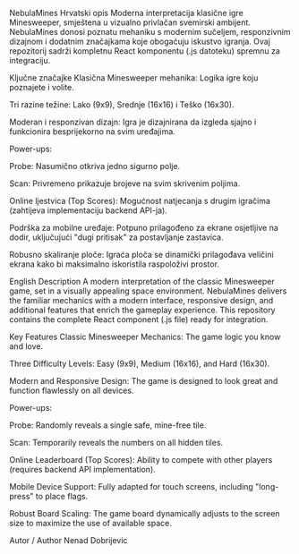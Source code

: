 NebulaMines
Hrvatski opis
Moderna interpretacija klasične igre Minesweeper, smještena u vizualno privlačan svemirski ambijent. NebulaMines donosi poznatu mehaniku s modernim sučeljem, responzivnim dizajnom i dodatnim značajkama koje obogaćuju iskustvo igranja. Ovaj repozitorij sadrži kompletnu React komponentu (.js datoteku) spremnu za integraciju.

Ključne značajke
Klasična Minesweeper mehanika: Logika igre koju poznajete i volite.

Tri razine težine: Lako (9x9), Srednje (16x16) i Teško (16x30).

Moderan i responzivan dizajn: Igra je dizajnirana da izgleda sjajno i funkcionira besprijekorno na svim uređajima.

Power-ups:

Probe: Nasumično otkriva jedno sigurno polje.

Scan: Privremeno prikazuje brojeve na svim skrivenim poljima.

Online ljestvica (Top Scores): Mogućnost natjecanja s drugim igračima (zahtijeva implementaciju backend API-ja).

Podrška za mobilne uređaje: Potpuno prilagođeno za ekrane osjetljive na dodir, uključujući "dugi pritisak" za postavljanje zastavica.

Robusno skaliranje ploče: Igraća ploča se dinamički prilagođava veličini ekrana kako bi maksimalno iskoristila raspoloživi prostor.

English Description
A modern interpretation of the classic Minesweeper game, set in a visually appealing space environment. NebulaMines delivers the familiar mechanics with a modern interface, responsive design, and additional features that enrich the gameplay experience. This repository contains the complete React component (.js file) ready for integration.

Key Features
Classic Minesweeper Mechanics: The game logic you know and love.

Three Difficulty Levels: Easy (9x9), Medium (16x16), and Hard (16x30).

Modern and Responsive Design: The game is designed to look great and function flawlessly on all devices.

Power-ups:

Probe: Randomly reveals a single safe, mine-free tile.

Scan: Temporarily reveals the numbers on all hidden tiles.

Online Leaderboard (Top Scores): Ability to compete with other players (requires backend API implementation).

Mobile Device Support: Fully adapted for touch screens, including "long-press" to place flags.

Robust Board Scaling: The game board dynamically adjusts to the screen size to maximize the use of available space.

Autor / Author
Nenad Dobrijevic
